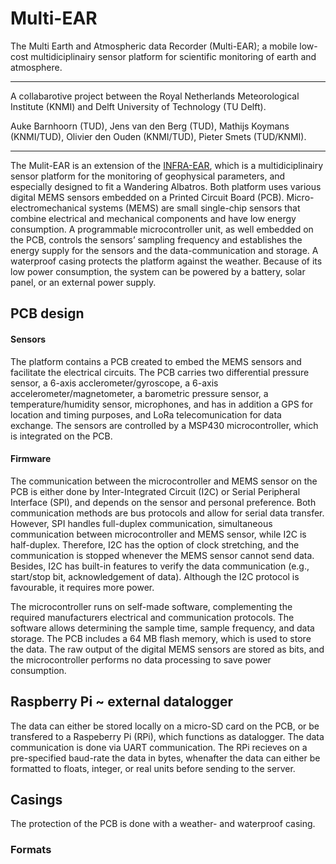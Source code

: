# Multi-EAR

The Multi Earth and Atmospheric data Recorder (Multi-EAR); a mobile low-cost multidiciplinairy sensor platform for scientific monitoring of earth and atmosphere.

<hr/>

A collabarotive project between the Royal Netherlands Meteorological Institute (KNMI) and Delft University of Technology (TU Delft).

Auke Barnhoorn (TUD), Jens van den Berg (TUD), Mathijs Koymans (KNMI/TUD), Olivier den Ouden (KNMI/TUD), Pieter Smets (TUD/KNMI).

<hr/>

The Mulit-EAR is an extension of the <a href="https://amt.copernicus.org/articles/14/3301/2021/amt-14-3301-2021-discussion.html">INFRA-EAR</a>, which is a multidiciplinairy sensor platform for the monitoring of geophysical parameters, and especially designed to fit a Wandering Albatros. Both platform uses various digital MEMS sensors embedded on a Printed Circuit Board (PCB). Micro-electromechanical systems (MEMS) are small single-chip sensors that combine electrical and mechanical components and have low energy consumption. A programmable microcontroller unit, as well embedded on the PCB, controls the sensors’ sampling frequency and establishes the energy supply for the sensors and the data-communication and storage. A waterproof casing protects the platform against the weather. Because of its low power consumption, the system can be powered by a battery, solar panel, or an external power supply.

## PCB design
#### Sensors
The platform contains a PCB created to embed the MEMS sensors and facilitate the electrical circuits. The PCB carries two differential pressure sensor, a 6-axis acclerometer/gyroscope, a 6-axis accelerometer/magnetometer, a barometric pressure sensor, a temperature/humidity sensor, microphones, and has in addition a GPS for location and timing purposes, and LoRa telecomunication for data exchange. The sensors are controlled by a MSP430 microcontroller, which is integrated on the PCB.

#### Firmware
The communication between the microcontroller and MEMS sensor on the PCB is either done by Inter-Integrated Circuit (I2C) or Serial Peripheral Interface (SPI), and depends on the sensor and personal preference. Both communication methods are bus protocols and allow for serial data transfer. However, SPI handles full-duplex communication, simultaneous communication between microcontroller and MEMS sensor, while I2C is half-duplex. Therefore, I2C has the option of clock stretching, and the communication is stopped whenever the MEMS sensor cannot send data. Besides, I2C has built-in features to verify the data communication (e.g., start/stop bit, acknowledgement of data). Although the I2C protocol is favourable, it requires more power.

The microcontroller runs on self-made software, complementing the required manufacturers electrical and communication protocols. The software allows determining the sample time, sample frequency, and data storage. The PCB includes a 64 MB flash memory, which is used to store the data. The raw output of the digital MEMS sensors are stored as bits, and the microcontroller performs no data processing to save power consumption. 

## Raspberry Pi ~ external datalogger
The data can either be stored locally on a micro-SD card on the PCB, or be transfered to a Raspeberry Pi (RPi), which functions as datalogger. The data communication is done via UART communication. The RPi recieves on a pre-specified baud-rate the data in bytes, whenafter the data can either be formatted to floats, integer, or real units before sending to the server.

## Casings
The protection of the PCB is done with a weather- and waterproof casing. 


### Formats





